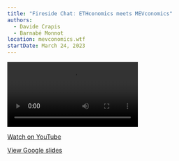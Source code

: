 ```yaml
---
title: "Fireside Chat: ETHconomics meets MEVconomics"
authors:
  - Davide Crapis
  - Barnabé Monnot
location: mevconomics.wtf
startDate: March 24, 2023
---
```


<video src="https://youtu.be/6oFNYDBH76Q"></video>

[Watch on YouTube](https://youtu.be/6oFNYDBH76Q)

[View Google slides](https://docs.google.com/presentation/d/1GKfqoX3bxbsstK8FDdNN_j8_MTI71jJoHkoev3kj7mU/edit?usp=drive_link)
